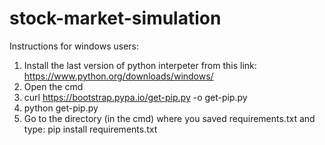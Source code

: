 # stock-market-simulation

Instructions for windows users:

1. Install the last version of python interpeter from this link: https://www.python.org/downloads/windows/ <br>
2. Open the cmd <br>
3. curl https://bootstrap.pypa.io/get-pip.py -o get-pip.py <br>
4. python get-pip.py
5. Go to the directory (in the cmd) where you saved requirements.txt and type: pip install  requirements.txt
